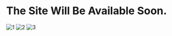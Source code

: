 # The Site Will Be Available Soon.
![1](https://user-images.githubusercontent.com/92618493/145850979-51577e7b-b194-4a52-925f-5c41a1ea2a94.PNG)
![2](https://user-images.githubusercontent.com/92618493/145851161-e88bb96c-594f-4571-a6d5-507e8518cad0.PNG)
![3](https://user-images.githubusercontent.com/92618493/145851178-56bbcff0-2725-4489-a409-45f7f79e8e8e.PNG)
